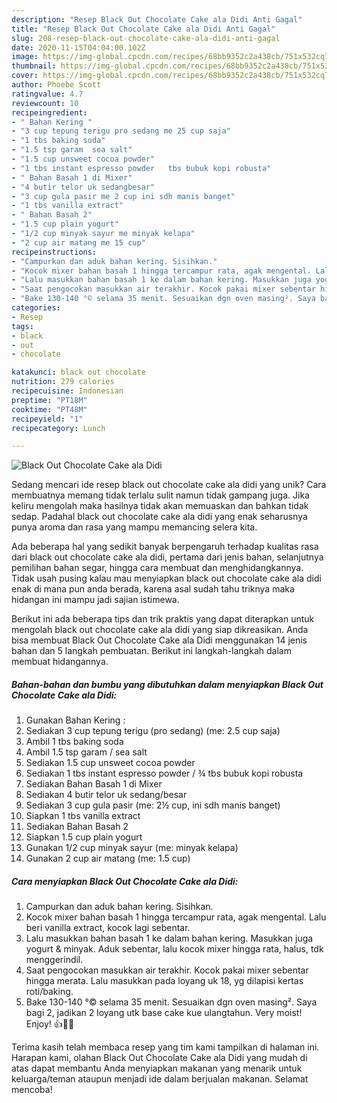 ```yaml
---
description: "Resep Black Out Chocolate Cake ala Didi Anti Gagal"
title: "Resep Black Out Chocolate Cake ala Didi Anti Gagal"
slug: 208-resep-black-out-chocolate-cake-ala-didi-anti-gagal
date: 2020-11-15T04:04:00.102Z
image: https://img-global.cpcdn.com/recipes/68bb9352c2a438cb/751x532cq70/black-out-chocolate-cake-ala-didi-foto-resep-utama.jpg
thumbnail: https://img-global.cpcdn.com/recipes/68bb9352c2a438cb/751x532cq70/black-out-chocolate-cake-ala-didi-foto-resep-utama.jpg
cover: https://img-global.cpcdn.com/recipes/68bb9352c2a438cb/751x532cq70/black-out-chocolate-cake-ala-didi-foto-resep-utama.jpg
author: Phoebe Scott
ratingvalue: 4.7
reviewcount: 10
recipeingredient:
- " Bahan Kering "
- "3 cup tepung terigu pro sedang me 25 cup saja"
- "1 tbs baking soda"
- "1.5 tsp garam  sea salt"
- "1.5 cup unsweet cocoa powder"
- "1 tbs instant espresso powder   tbs bubuk kopi robusta"
- " Bahan Basah 1 di Mixer"
- "4 butir telor uk sedangbesar"
- "3 cup gula pasir me 2 cup ini sdh manis banget"
- "1 tbs vanilla extract"
- " Bahan Basah 2"
- "1.5 cup plain yogurt"
- "1/2 cup minyak sayur me minyak kelapa"
- "2 cup air matang me 15 cup"
recipeinstructions:
- "Campurkan dan aduk bahan kering. Sisihkan."
- "Kocok mixer bahan basah 1 hingga tercampur rata, agak mengental. Lalu beri vanilla extract, kocok lagi sebentar."
- "Lalu masukkan bahan basah 1 ke dalam bahan kering. Masukkan juga yogurt &amp; minyak. Aduk sebentar, lalu kocok mixer hingga rata, halus, tdk menggerindil."
- "Saat pengocokan masukkan air terakhir. Kocok pakai mixer sebentar hingga merata. Lalu masukkan pada loyang uk 18, yg dilapisi kertas roti/baking."
- "Bake 130-140 °© selama 35 menit. Sesuaikan dgn oven masing². Saya bagi 2, jadikan 2 loyang utk base cake kue ulangtahun. Very moist! Enjoy! 👍🎂😊"
categories:
- Resep
tags:
- black
- out
- chocolate

katakunci: black out chocolate 
nutrition: 279 calories
recipecuisine: Indonesian
preptime: "PT18M"
cooktime: "PT48M"
recipeyield: "1"
recipecategory: Lunch

---
```



![Black Out Chocolate Cake ala Didi](https://img-global.cpcdn.com/recipes/68bb9352c2a438cb/751x532cq70/black-out-chocolate-cake-ala-didi-foto-resep-utama.jpg)

Sedang mencari ide resep black out chocolate cake ala didi yang unik? Cara membuatnya memang tidak terlalu sulit namun tidak gampang juga. Jika keliru mengolah maka hasilnya tidak akan memuaskan dan bahkan tidak sedap. Padahal black out chocolate cake ala didi yang enak seharusnya punya aroma dan rasa yang mampu memancing selera kita.

Ada beberapa hal yang sedikit banyak berpengaruh terhadap kualitas rasa dari black out chocolate cake ala didi, pertama dari jenis bahan, selanjutnya pemilihan bahan segar, hingga cara membuat dan menghidangkannya. Tidak usah pusing kalau mau menyiapkan black out chocolate cake ala didi enak di mana pun anda berada, karena asal sudah tahu triknya maka hidangan ini mampu jadi sajian istimewa.




Berikut ini ada beberapa tips dan trik praktis yang dapat diterapkan untuk mengolah black out chocolate cake ala didi yang siap dikreasikan. Anda bisa membuat Black Out Chocolate Cake ala Didi menggunakan 14 jenis bahan dan 5 langkah pembuatan. Berikut ini langkah-langkah dalam membuat hidangannya.

<!--inarticleads1-->

##### Bahan-bahan dan bumbu yang dibutuhkan dalam menyiapkan Black Out Chocolate Cake ala Didi:

1. Gunakan  Bahan Kering :
1. Sediakan 3 cup tepung terigu (pro sedang) (me: 2.5 cup saja)
1. Ambil 1 tbs baking soda
1. Ambil 1.5 tsp garam / sea salt
1. Sediakan 1.5 cup unsweet cocoa powder
1. Sediakan 1 tbs instant espresso powder / ¾ tbs bubuk kopi robusta
1. Sediakan  Bahan Basah 1 di Mixer
1. Sediakan 4 butir telor uk sedang/besar
1. Sediakan 3 cup gula pasir (me: 2½ cup, ini sdh manis banget)
1. Siapkan 1 tbs vanilla extract
1. Sediakan  Bahan Basah 2
1. Siapkan 1.5 cup plain yogurt
1. Gunakan 1/2 cup minyak sayur (me: minyak kelapa)
1. Gunakan 2 cup air matang (me: 1.5 cup)




<!--inarticleads2-->

##### Cara menyiapkan Black Out Chocolate Cake ala Didi:

1. Campurkan dan aduk bahan kering. Sisihkan.
1. Kocok mixer bahan basah 1 hingga tercampur rata, agak mengental. Lalu beri vanilla extract, kocok lagi sebentar.
1. Lalu masukkan bahan basah 1 ke dalam bahan kering. Masukkan juga yogurt &amp; minyak. Aduk sebentar, lalu kocok mixer hingga rata, halus, tdk menggerindil.
1. Saat pengocokan masukkan air terakhir. Kocok pakai mixer sebentar hingga merata. Lalu masukkan pada loyang uk 18, yg dilapisi kertas roti/baking.
1. Bake 130-140 °© selama 35 menit. Sesuaikan dgn oven masing². Saya bagi 2, jadikan 2 loyang utk base cake kue ulangtahun. Very moist! Enjoy! 👍🎂😊




Terima kasih telah membaca resep yang tim kami tampilkan di halaman ini. Harapan kami, olahan Black Out Chocolate Cake ala Didi yang mudah di atas dapat membantu Anda menyiapkan makanan yang menarik untuk keluarga/teman ataupun menjadi ide dalam berjualan makanan. Selamat mencoba!

